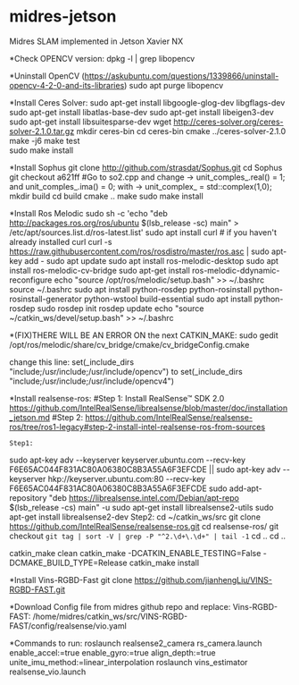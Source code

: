 # midres-jetson
Midres SLAM implemented in Jetson Xavier NX



*Check OPENCV version: dpkg -l | grep libopencv

*Uninstall OpenCV (https://askubuntu.com/questions/1339866/uninstall-opencv-4-2-0-and-its-libraries)
	sudo apt purge libopencv 


*Install Ceres Solver: 
	sudo apt-get install libgoogle-glog-dev libgflags-dev	
	sudo apt-get install libatlas-base-dev
	sudo apt-get install libeigen3-dev
	sudo apt-get install libsuitesparse-dev
	wget http://ceres-solver.org/ceres-solver-2.1.0.tar.gz
	mkdir ceres-bin
	cd ceres-bin
	cmake ../ceres-solver-2.1.0
	make -j6 
	make test  
	sudo make install

	
*Install Sophus
	git clone http://github.com/strasdat/Sophus.git
	cd Sophus
	git checkout a621ff
	#Go to so2.cpp and change -> unit_comples_.real() = 1; and unit_comples_.ima() = 0; 
with -> unit_complex_ = std::complex<double>(1,0);
	mkdir build
	cd build
	cmake ..
	make 
	sudo make install

*Install Ros Melodic
	sudo sh -c 'echo "deb http://packages.ros.org/ros/ubuntu $(lsb_release -sc) main" > /etc/apt/sources.list.d/ros-latest.list'
	sudo apt install curl # if you haven't already installed curl
	curl -s https://raw.githubusercontent.com/ros/rosdistro/master/ros.asc | sudo apt-key add -
	sudo apt update
	sudo apt install ros-melodic-desktop
	sudo apt install ros-melodic-cv-bridge
	sudo apt-get install ros-melodic-ddynamic-reconfigure
	echo "source /opt/ros/melodic/setup.bash" >> ~/.bashrc
	source ~/.bashrc
	sudo apt install python-rosdep python-rosinstall python-rosinstall-generator python-wstool build-essential
	sudo apt install python-rosdep
	sudo rosdep init
	rosdep update
	echo "source ~/catkin_ws/devel/setup.bash" >> ~/.bashrc


*(FIX)THERE WILL BE AN ERROR ON the next CATKIN_MAKE:
	sudo gedit /opt/ros/melodic/share/cv_bridge/cmake/cv_bridgeConfig.cmake 

change this line:
	set(_include_dirs "include;/usr/include;/usr/include/opencv") 
to
	set(_include_dirs "include;/usr/include;/usr/include/opencv4")
	







*Install realsense-ros:
	#Step 1: Install RealSense™ SDK 2.0 https://github.com/IntelRealSense/librealsense/blob/master/doc/installation_jetson.md
	#Step 2: https://github.com/IntelRealSense/realsense-ros/tree/ros1-legacy#step-2-install-intel-realsense-ros-from-sources

	Step1:
sudo apt-key adv --keyserver keyserver.ubuntu.com --recv-key F6E65AC044F831AC80A06380C8B3A55A6F3EFCDE || sudo apt-key adv --keyserver hkp://keyserver.ubuntu.com:80 --recv-key F6E65AC044F831AC80A06380C8B3A55A6F3EFCDE
sudo add-apt-repository "deb https://librealsense.intel.com/Debian/apt-repo $(lsb_release -cs) main" -u
sudo apt-get install librealsense2-utils
sudo apt-get install librealsense2-dev
	Step2:
cd ~/catkin_ws/src
git clone https://github.com/IntelRealSense/realsense-ros.git
cd realsense-ros/
git checkout `git tag | sort -V | grep -P "^2.\d+\.\d+" | tail -1`
cd .. 
cd ..

catkin_make clean
catkin_make -DCATKIN_ENABLE_TESTING=False -DCMAKE_BUILD_TYPE=Release
catkin_make install



*Install Vins-RGBD-Fast
	git clone https://github.com/jianhengLiu/VINS-RGBD-FAST.git



*Download Config file from midres github repo and replace:
	Vins-RGBD-FAST: /home/midres/catkin_ws/src/VINS-RGBD-FAST/config/realsense/vio.yaml 
	

*Commands to run: 
roslaunch realsense2_camera rs_camera.launch enable_accel:=true enable_gyro:=true align_depth:=true unite_imu_method:=linear_interpolation 
roslaunch vins_estimator realsense_vio.launch










